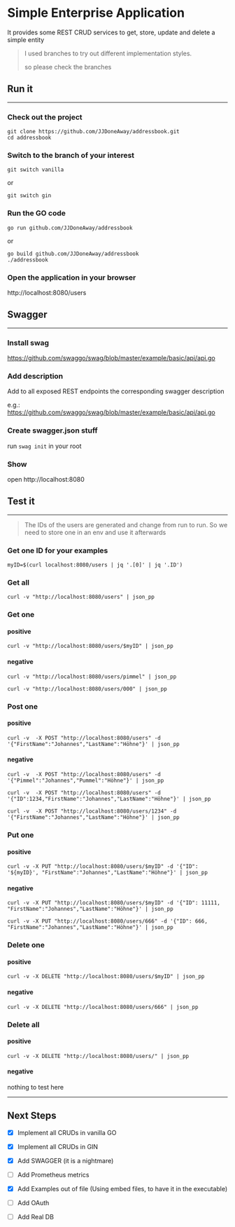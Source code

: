 # Simple Enterprise Application 

It provides some REST CRUD services to get, store, update and delete a simple entity

> 
> I used branches to try out different implementation styles. 
>
> so please check the branches
>


## Run it
---------
### Check out the project 
```
git clone https://github.com/JJDoneAway/addressbook.git
cd addressbook
```

### Switch to the branch of your interest
```
git switch vanilla
```

or

```
git switch gin
```

### Run the GO code
```
go run github.com/JJDoneAway/addressbook
```

or

```
go build github.com/JJDoneAway/addressbook
./addressbook
```

### Open the application in your browser

http://localhost:8080/users

## Swagger
----------
### Install swag
https://github.com/swaggo/swag/blob/master/example/basic/api/api.go

### Add description
Add to all exposed REST endpoints the corresponding swagger description

e.g.: https://github.com/swaggo/swag/blob/master/example/basic/api/api.go

### Create swagger.json stuff
run `swag init` in your root 

### Show
open http://localhost:8080


## Test it
----------

> The IDs of the users are generated and change from run to run. So we need to store one in an env and use it afterwards

### Get one ID for your examples
```
myID=$(curl localhost:8080/users | jq '.[0]' | jq '.ID') 
```


### Get all
```
curl -v "http://localhost:8080/users" | json_pp
```

### Get one
#### positive
```
curl -v "http://localhost:8080/users/$myID" | json_pp
```
#### negative
```
curl -v "http://localhost:8080/users/pimmel" | json_pp
```
```
curl -v "http://localhost:8080/users/000" | json_pp
```

### Post one
#### positive
```
curl -v  -X POST "http://localhost:8080/users" -d '{"FirstName":"Johannes","LastName":"Höhne"}' | json_pp
```
#### negative
```
curl -v  -X POST "http://localhost:8080/users" -d '{"Pimmel":"Johannes","Pummel":"Höhne"}' | json_pp
```
```
curl -v  -X POST "http://localhost:8080/users" -d '{"ID":1234,"FirstName":"Johannes","LastName":"Höhne"}' | json_pp
```
```
curl -v  -X POST "http://localhost:8080/users/1234" -d '{"FirstName":"Johannes","LastName":"Höhne"}' | json_pp
```

### Put one
#### positive
```
curl -v -X PUT "http://localhost:8080/users/$myID" -d '{"ID": '${myID}', "FirstName":"Johannes","LastName":"Höhne"}' | json_pp
```
#### negative
```
curl -v -X PUT "http://localhost:8080/users/$myID" -d '{"ID": 11111, "FirstName":"Johannes","LastName":"Höhne"}' | json_pp
```
```
curl -v -X PUT "http://localhost:8080/users/666" -d '{"ID": 666, "FirstName":"Johannes","LastName":"Höhne"}' | json_pp
```

### Delete one
#### positive
```
curl -v -X DELETE "http://localhost:8080/users/$myID" | json_pp
```
#### negative
```
curl -v -X DELETE "http://localhost:8080/users/666" | json_pp
```

### Delete all
#### positive
```
curl -v -X DELETE "http://localhost:8080/users/" | json_pp
```
#### negative
nothing to test here




---
## Next Steps

- [x] Implement all CRUDs in vanilla GO
- [x] Implement all CRUDs in GIN
- [x] Add SWAGGER (it is a nightmare)
- [ ] Add Prometheus metrics
- [x] Add Examples out of file (Using embed files, to have it in the executable)
- [ ] Add OAuth
- [ ] Add Real DB

